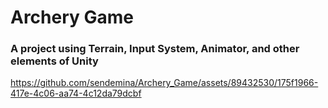 # Archery Game

### A project using Terrain, Input System, Animator, and other elements of Unity
 


https://github.com/sendemina/Archery_Game/assets/89432530/175f1966-417e-4c06-aa74-4c12da79dcbf

